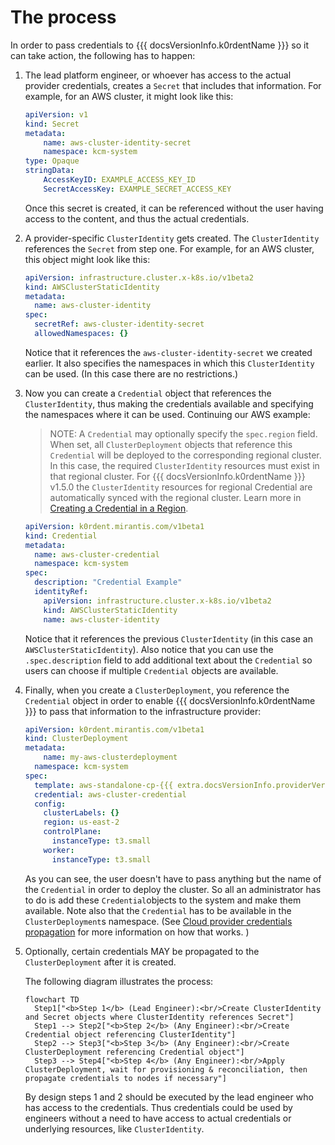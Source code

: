 # The process

In order to pass credentials to {{{ docsVersionInfo.k0rdentName }}} so it can take action, the following has to happen:

1. The lead platform engineer, or whoever has access to the actual provider credentials, creates a `Secret` that includes that information. For example, for an AWS cluster, it might look like this:

    ```yaml
    apiVersion: v1
    kind: Secret
    metadata:
        name: aws-cluster-identity-secret
        namespace: kcm-system
    type: Opaque
    stringData:
        AccessKeyID: EXAMPLE_ACCESS_KEY_ID
        SecretAccessKey: EXAMPLE_SECRET_ACCESS_KEY
    ```

    Once this secret is created, it can be referenced without the user having access to the content, and thus the actual credentials.

2. A provider-specific `ClusterIdentity` gets created. The `ClusterIdentity` references the `Secret` from step one. For example, for an AWS cluster, this object might look like this:

    ```yaml
    apiVersion: infrastructure.cluster.x-k8s.io/v1beta2
    kind: AWSClusterStaticIdentity
    metadata:
      name: aws-cluster-identity
    spec:
      secretRef: aws-cluster-identity-secret
      allowedNamespaces: {}
    ```

    Notice that it references the `aws-cluster-identity-secret` we created earlier. It also specifies the namespaces in which this `ClusterIdentity` can be used. (In this case there are no restrictions.)

2. Now you can create a `Credential` object that references the `ClusterIdentity`, thus making the credentials available and specifying the namespaces where it can be used. Continuing our AWS example:

    > NOTE:
    > A `Credential` may optionally specify the `spec.region` field. When set, all `ClusterDeployment` objects that reference
    > this `Credential` will be deployed to the corresponding regional cluster. In this case, the required
    > `ClusterIdentity` resources must exist in that regional cluster. For {{{ docsVersionInfo.k0rdentName }}}
    > v1.5.0 the `ClusterIdentity` resources for regional Credential are automatically synced with the regional cluster.
    > Learn more in [Creating a Credential in a Region](../../regional-clusters/creating-credential-in-region.md).

    ```yaml
    apiVersion: k0rdent.mirantis.com/v1beta1
    kind: Credential
    metadata:
      name: aws-cluster-credential
      namespace: kcm-system
    spec:
      description: "Credential Example"
      identityRef:
        apiVersion: infrastructure.cluster.x-k8s.io/v1beta2
        kind: AWSClusterStaticIdentity
        name: aws-cluster-identity
    ```
    Notice that it references the previous `ClusterIdentity` (in this case an `AWSClusterStaticIdentity`). Also notice that you can use the `.spec.description` field to add additional text about the `Credential` so users can choose if multiple `Credential` objects are available.

3. Finally, when you create a `ClusterDeployment`, you reference the `Credential` object in order to enable {{{ docsVersionInfo.k0rdentName }}} to pass that information to the infrastructure provider:

    ```yaml
    apiVersion: k0rdent.mirantis.com/v1beta1
    kind: ClusterDeployment
    metadata:
        name: my-aws-clusterdeployment
      namespace: kcm-system
    spec:
      template: aws-standalone-cp-{{{ extra.docsVersionInfo.providerVersions.dashVersions.awsStandaloneCpCluster }}}
      credential: aws-cluster-credential
      config:
        clusterLabels: {}
        region: us-east-2
        controlPlane:
          instanceType: t3.small
        worker:
          instanceType: t3.small
    ```

    As you can see, the user doesn't have to pass anything but the name of the `Credential` in order to deploy the cluster. So all an administrator has to do is add these `Credential`objects to the system and make them available. Note also that the `Credential` has to be available in the `ClusterDeployment`s namespace. (See [Cloud provider credentials propagation](./credentials-propagation.md) for more information on how that works. )
    
4. Optionally, certain credentials MAY be propagated to the `ClusterDeployment` after it is created.

    The following diagram illustrates the process:

    ```mermaid
    flowchart TD
      Step1["<b>Step 1</b> (Lead Engineer):<br/>Create ClusterIdentity and Secret objects where ClusterIdentity references Secret"]
      Step1 --> Step2["<b>Step 2</b> (Any Engineer):<br/>Create Credential object referencing ClusterIdentity"]
      Step2 --> Step3["<b>Step 3</b> (Any Engineer):<br/>Create ClusterDeployment referencing Credential object"]
      Step3 --> Step4["<b>Step 4</b> (Any Engineer):<br/>Apply ClusterDeployment, wait for provisioning & reconciliation, then propagate credentials to nodes if necessary"]
    ```

    By design steps 1 and 2 should be executed by the lead engineer who has
    access to the credentials. Thus credentials could be used by engineers
    without a need to have access to actual credentials or underlying resources,
    like `ClusterIdentity`.

